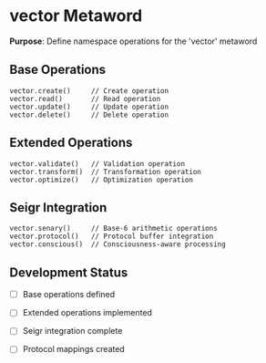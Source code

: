 # vector Metaword

**Purpose**: Define namespace operations for the 'vector' metaword

## Base Operations

```hyphos
vector.create()     // Create operation
vector.read()       // Read operation  
vector.update()     // Update operation
vector.delete()     // Delete operation
```

## Extended Operations

```hyphos
vector.validate()   // Validation operation
vector.transform()  // Transformation operation
vector.optimize()   // Optimization operation
```

## Seigr Integration

```hyphos
vector.senary()     // Base-6 arithmetic operations
vector.protocol()   // Protocol buffer integration
vector.conscious()  // Consciousness-aware processing
```

## Development Status

- [ ] Base operations defined
- [ ] Extended operations implemented  
- [ ] Seigr integration complete
- [ ] Protocol mappings created

